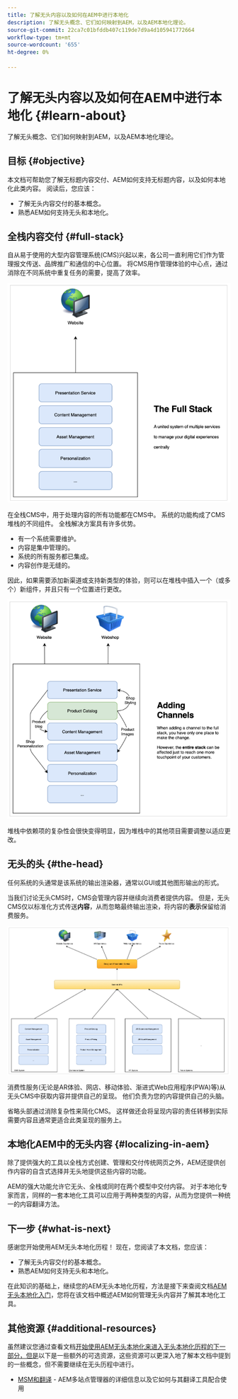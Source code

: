 ```yaml
---
title: 了解无头内容以及如何在AEM中进行本地化
description: 了解无头概念、它们如何映射到AEM，以及AEM本地化理论。
source-git-commit: 22ca7c01bfddb407c119de7d9a4d105941772664
workflow-type: tm+mt
source-wordcount: '655'
ht-degree: 0%

---
```


# 了解无头内容以及如何在AEM中进行本地化 {#learn-about}

了解无头概念、它们如何映射到AEM，以及AEM本地化理论。

## 目标 {#objective}

本文档可帮助您了解无标题内容交付、AEM如何支持无标题内容，以及如何本地化此类内容。 阅读后，您应该：

* 了解无头内容交付的基本概念。
* 熟悉AEM如何支持无头和本地化。

## 全栈内容交付 {#full-stack}

自从易于使用的大型内容管理系统(CMS)兴起以来，各公司一直利用它们作为管理报文传送、品牌推广和通信的中心位置。 将CMS用作管理体验的中心点，通过消除在不同系统中重复任务的需要，提高了效率。

![经典的全栈CMS](/help/journey-headless/developer/assets/full-stack.png)

在全栈CMS中，用于处理内容的所有功能都在CMS中。 系统的功能构成了CMS堆栈的不同组件。 全栈解决方案具有许多优势。

* 有一个系统需要维护。
* 内容是集中管理的。
* 系统的所有服务都已集成。
* 内容创作是无缝的。

因此，如果需要添加新渠道或支持新类型的体验，则可以在堆栈中插入一个（或多个）新组件，并且只有一个位置进行更改。

![向堆栈中添加新渠道](/help/journey-headless/developer/assets/adding-channel.png)

堆栈中依赖项的复杂性会很快变得明显，因为堆栈中的其他项目需要调整以适应更改。

## 无头的头 {#the-head}

任何系统的头通常是该系统的输出渲染器，通常以GUI或其他图形输出的形式。

当我们讨论无头CMS时，CMS会管理内容并继续向消费者提供内容。 但是，无头CMS仅以标准化方式传送&#x200B;**内容**，从而忽略最终输出渲染，将内容的&#x200B;**表示**&#x200B;保留给消费服务。

![无头CMS](/help/journey-headless/developer/assets/headless-cms.png)

消费性服务(无论是AR体验、网店、移动体验、渐进式Web应用程序(PWA)等)从无头CMS中获取内容并提供自己的呈现。 他们负责为您的内容提供自己的头脑。

省略头部通过消除复杂性来简化CMS。 这样做还会将呈现内容的责任转移到实际需要内容且通常更适合此类呈现的服务上。

## 本地化AEM中的无头内容 {#localizing-in-aem}

除了提供强大的工具以全栈方式创建、管理和交付传统网页之外，AEM还提供创作内容的自含式选择并无头地提供这些内容的功能。

AEM的强大功能允许它无头、全栈或同时在两个模型中交付内容。 对于本地化专家而言，同样的一套本地化工具可以应用于两种类型的内容，从而为您提供一种统一的内容翻译方法。

## 下一步 {#what-is-next}

感谢您开始使用AEM无头本地化历程！ 现在，您阅读了本文档，您应该：

* 了解无头内容交付的基本概念。
* 熟悉AEM如何支持无头和本地化。

在此知识的基础上，继续您的AEM无头本地化历程，方法是接下来查阅文档[AEM无头本地化入门](getting-started.md)，您将在该文档中概述AEM如何管理无头内容并了解其本地化工具。

## 其他资源 {#additional-resources}

虽然建议您通过查看文档[开始使用AEM无头本地化来进入无头本地化历程的下一部分，但是](getting-started.md)以下是一些额外的可选资源，这些资源可以更深入地了解本文档中提到的一些概念，但不需要继续在无头历程中进行。

* [MSM和翻译](/help/sites-cloud/administering/msm-and-translation.md)  - AEM多站点管理器的详细信息以及它如何与其翻译工具配合使用

